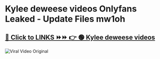 
 # Kylee deweese videos Onlyfans Leaked - Update Files mw1oh

## <h2><a href="https://clipsfans.com/Kylee_deweese_videos&ref=git">🔗 Click to LINKS ⏩⏩ 👉 🟢 Kylee deweese videos </a></h2>

<a href="https://clipsfans.com/Kylee_deweese_videos&ref=git" rel="nofollow" data-target="animated-image.originalLink"><img src="https://i.ibb.co.com/xMMVF88/686577567.gif" alt="Viral Video Original" style="max-width: 100%; display: inline-block;" data-target="animated-image.originalImage"></a>

